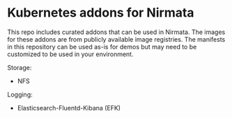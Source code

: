 # Kubernetes addons for Nirmata

This repo includes curated addons that can be used in Nirmata. The images for these addons are from publicly available image registries. The manifests in this repository can be used as-is for demos but may need to be customized to be used in your environment.

Storage:
- NFS

Logging:
- Elasticsearch-Fluentd-Kibana (EFK)
